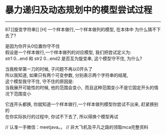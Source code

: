 # 暴力递归及动态规划中的模型尝试过程



---


87.[[旋变字符串]] [H]
一个样本做行,一个样本做列的模型, 在本体中 为什么猜不下去了?  

是因为你开头0位置你守不住  
假设是一个样本做行,一个样本做列的对应模型, 我们把尝试定义为:  
str1 0...end 和 str2 0...end2 是否互为旋变串, 这个模型守不住, 为什么?  

当我枚举第一刀的时候, 子问题不再以0开头了  
所以我知道, 如果只有两个可变参数, 分别表示两个字符串的结尾,   
这个模型我守不住, 守不住的原因是:  
当我展开可能性的时候, 他的范围会变小,  而且这种范围变小不是它固定开头的情况下范围变小  

它连开头都换, 你就知道一个样本做行,一个样本做列模型你尝试不出来, 赶紧换别的  
在你实际执行的过程中, 你试不下去了, 所以得换个模型再试

// 认准一手微信：meetjava。。
// 非大飞机及平凡之路的领取mca完整资料